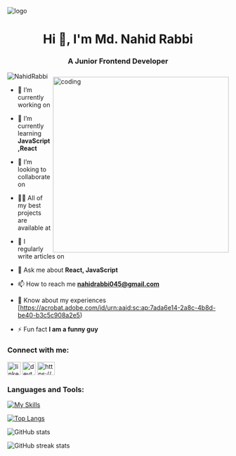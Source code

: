 ![logo](https://media.licdn.com/dms/image/v2/D4E16AQFlys_-I2sieg/profile-displaybackgroundimage-shrink_350_1400/profile-displaybackgroundimage-shrink_350_1400/0/1706833839167?e=1737590400&v=beta&t=yM4Tu-G9zgZB6txeLXXuymUCG79rdoYfxxM73RxDjhQ)
<h1 align="center">Hi 👋, I'm Md. Nahid Rabbi</h1>
<h3 align="center">A Junior Frontend Developer</h3>

<img align='right' alt='coding' width="400" style="margin-top: 10px;" src="https://img.freepik.com/free-vector/hand-drawn-web-developers_23-2148819604.jpg">

<p align="left"> <img src="https://komarev.com/ghpvc/?username=NahidRabbi&label=Profile%20views&color=0e75b6&style=flat" alt="NahidRabbi" /> </p>

- 🔭 I’m currently working on 

- 🌱 I’m currently learning **JavaScript,React**

- 👯 I’m looking to collaborate on 

- 👨‍💻 All of my best projects are available at 
- 📝 I regularly write articles on 
- 💬 Ask me about **React, JavaScript**

- 📫 How to reach me **nahidrabbi045@gmail.com**

- 📄 Know about my experiences [https://acrobat.adobe.com/id/urn:aaid:sc:ap:7ada6e14-2a8c-4b8d-be40-b3c5c908a2e5)

- ⚡ Fun fact **I am a funny guy**


<h3 align="left">Connect with me:</h3>
<p align="left">
  <a href="https://www.linkedin.com/in/nahid-rabbi-770a282b0/" target="blank"><img align="center" src="https://skillicons.dev/icons?i=linkedin" alt="linkedin" height="30" width="30" /></a>
  <a href="https://github.com/NahidRabbi" target="blank"><img align="center" src="https://skillicons.dev/icons?i=devto" alt="devto" height="30" width="30" /></a>
  <a href="https://fb.com/https://www.facebook.com/profile.php?id=100009753165965" target="blank"><img align="center" src="https://raw.githubusercontent.com/rahuldkjain/github-profile-readme-generator/master/src/images/icons/Social/facebook.svg" alt="https://www.facebook.com/profile.php?id=100009753165965" height="30" width="40" /></a>  

</p>


<h3 align="left">Languages and Tools:</h3>

[![My Skills](https://skillicons.dev/icons?i=html,css,tailwind,git,github,js,react,vite,nodejs,express,mongodb,netlify,vercel,firebase,figma&perline=4)](https://skillicons.dev)



[![Top Langs](https://github-readme-stats.vercel.app/api/top-langs/?username=NahidRabbi)](https://github.com/anuraghazra/github-readme-stats)

![GitHub stats](https://github-readme-stats.vercel.app/api?username=NahidRabbi&show_icons=true&count_private=true)  

![GitHub streak stats](https://streak-stats.demolab.com/?user=NahidRabbi)  


